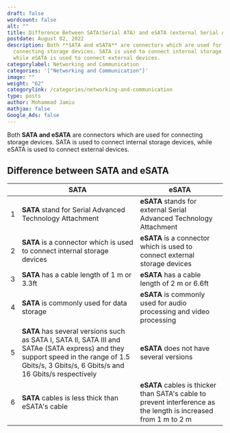 ```yaml
---
draft: false
wordcount: false
alt: ""
title: Difference Between SATA(Serial ATA) and eSATA (external Serial ATA)
postdate: August 02, 2022
description: Both **SATA and eSATA** are connectors which are used for
  connecting storage devices. SATA is used to connect internal storage devices,
  while eSATA is used to connect external devices.
categorylabel: Networking and Communication
categories: '["Networking and Communication"]'
image: ""
weight: "62"
categorylink: /categories/networking-and-communication
type: posts
author: Mohammad Jamiu
mathjax: false
Google_Ads: false
---
```


Both **SATA and eSATA** are connectors which are used for connecting storage devices. SATA is used to connect internal storage devices, while eSATA is used to connect external devices.

## Difference between SATA and eSATA

|     | SATA                                                                                                                                                                                          | eSATA                                                                                                            
| --- | --------------------------------------------------------------------------------------------------------------------------------------------------------------------------------------------- | ---------------------------------------------------------------------------------------------------------------- 
| 1   | **SATA** stand for Serial Advanced Technology Attachment                                                                                                                                      | **eSATA** stands for external Serial Advanced Technology Attachment                                              
| 2   | **SATA** is a connector which is used to connect internal storage devices                                                                                                                     | **eSATA** is a connector which is used to connect external storage devices                                       
| 3   | **SATA** has a cable length of 1 m or 3.3ft                                                                                                                                                   | **eSATA** has a cable length of 2 m or 6.6ft                                                                     
| 4   | **SATA** is commonly used for data storage                                                                                                                                                    | **eSATA** is commonly used for audio processing and video processing                                             
| 5   | **SATA** has several versions such as SATA I, SATA II, SATA III and SATAe (SATA express) and they support speed in the range of 1.5 Gbits/s, 3 Gbits/s, 6 Gbits/s and 16 Gbits/s respectively | **eSATA** does not have several versions                                                                         
| 6   | **SATA** cables is less thick than eSATA's cable                                                                                                                                              | **eSATA** cables is thicker than SATA's cable to prevent interference as the length is increased from 1 m to 2 m 
